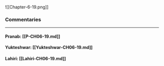![[Chapter-6-19.png]]

### Commentaries

---

#### Pranab: [[P-CH06-19.md]]

#### Yukteshwar: [[Yukteshwar-CH06-19.md]]

#### Lahiri: [[Lahiri-CH06-19.md]]
